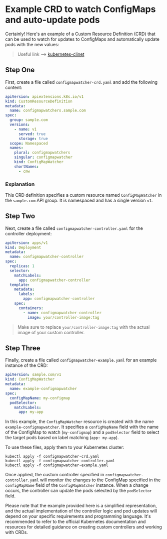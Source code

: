 # Example CRD to watch ConfigMaps and auto-update pods

Certainly! Here's an example of a Custom Resource Definition (CRD) that can be used to watch for updates to ConfigMaps and automatically update pods with the new values:

> Useful link --> [kubernetes-clinet](https://github.com/kubernetes-client/javascript)

## Step One
First, create a file called `configmapwatcher-crd.yaml` and add the following content:

```yaml
apiVersion: apiextensions.k8s.io/v1
kind: CustomResourceDefinition
metadata:
  name: configmapwatchers.sample.com
spec:
  group: sample.com
  versions:
    - name: v1
      served: true
      storage: true
  scope: Namespaced
  names:
    plural: configmapwatchers
    singular: configmapwatcher
    kind: ConfigMapWatcher
    shortNames:
      - cmw
```
### Explanation
This CRD definition specifies a custom resource named `ConfigMapWatcher` in the `sample.com` API group. It is namespaced and has a single version `v1`.

## Step Two
Next, create a file called `configmapwatcher-controller.yaml` for the controller deployment:

```yaml
apiVersion: apps/v1
kind: Deployment
metadata:
  name: configmapwatcher-controller
spec:
  replicas: 1
  selector:
    matchLabels:
      app: configmapwatcher-controller
  template:
    metadata:
      labels:
        app: configmapwatcher-controller
    spec:
      containers:
        - name: configmapwatcher-controller
          image: your/controller-image:tag
```

> Make sure to replace `your/controller-image:tag` with the actual image of your custom controller.

## Step Three
Finally, create a file called `configmapwatcher-example.yaml` for an example instance of the CRD:

```yaml
apiVersion: sample.com/v1
kind: ConfigMapWatcher
metadata:
  name: example-configmapwatcher
spec:
  configMapName: my-configmap
  podSelector:
    matchLabels:
      app: my-app
```

In this example, the `ConfigMapWatcher` resource is created with the name `example-configmapwatcher`. It specifies a `configMapName` field with the name of the ConfigMap to watch (`my-configmap`) and a `podSelector` field to select the target pods based on label matching (`app: my-app`).

To use these files, apply them to your Kubernetes cluster:

```shell
kubectl apply -f configmapwatcher-crd.yaml
kubectl apply -f configmapwatcher-controller.yaml
kubectl apply -f configmapwatcher-example.yaml
```

Once applied, the custom controller specified in `configmapwatcher-controller.yaml` will monitor the changes to the ConfigMap specified in the `configMapName` field of the `ConfigMapWatcher` instance. When a change occurs, the controller can update the pods selected by the `podSelector` field.

Please note that the example provided here is a simplified representation, and the actual implementation of the controller logic and pod updates will depend on your specific requirements and programming language. It's recommended to refer to the official Kubernetes documentation and resources for detailed guidance on creating custom controllers and working with CRDs.